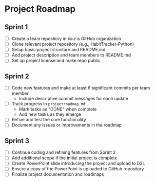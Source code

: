 # Project Roadmap

## Sprint 1
- [ ] Create a team repository in ksu-is GitHub organization
- [ ] Clone relevant project repository (e.g., HabitTracker-Python)
- [ ] Setup basic project structure and README.md
- [ ] Add project description and team members to README.md
- [ ] Set up project license and make repo public

## Sprint 2
- [ ] Code new features and make at least 6 significant commits per team member
  - Include descriptive commit messages for each update
- [ ] Track progress in `projectroadmap.md`
  - Mark tasks as "DONE" when complete
  - Add new tasks as they emerge
- [ ] Refine and test the core functionality
- [ ] Document any issues or improvements in the roadmap

## Sprint 3
- [ ] Continue coding and refining features from Sprint 2
- [ ] Add additional scope if the initial project is complete
- [ ] Create PowerPoint slide introducing the project and upload to D2L
- [ ] Ensure a copy of the PowerPoint is uploaded to GitHub repository
- [ ] Finalize project documentation and roadmaps
